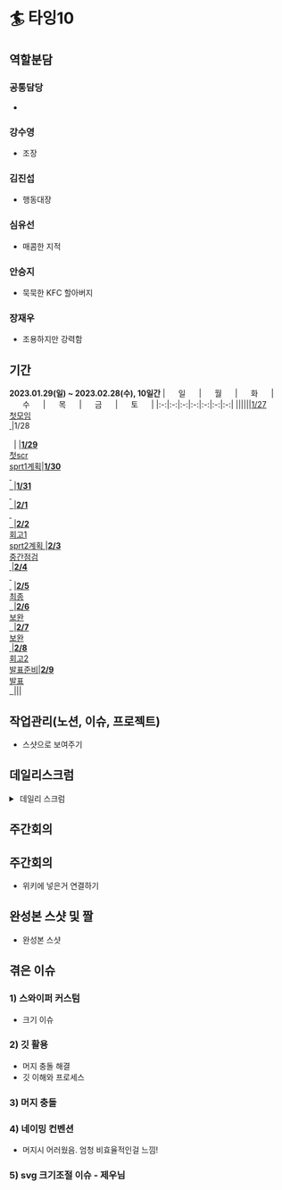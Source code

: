 # 🏄 타잉10

## 역할분담

### 공통담당
-

### 강수영
- 조장

### 김진섭
- 행동대장

### 심유선
- 매콤한 지적

### 안승지
- 묵묵한 KFC 할아버지

### 장재우
- 조용하지만 강력함
 

## 기간
**2023.01.29(일) ~ 2023.02.28(수), 10일간**
|&nbsp;&nbsp;&nbsp;&nbsp;&nbsp;&nbsp;일&nbsp;&nbsp;&nbsp;&nbsp;&nbsp;&nbsp;|&nbsp;&nbsp;&nbsp;&nbsp;&nbsp;&nbsp;월&nbsp;&nbsp;&nbsp;&nbsp;&nbsp;&nbsp;|&nbsp;&nbsp;&nbsp;&nbsp;&nbsp;&nbsp;화&nbsp;&nbsp;&nbsp;&nbsp;&nbsp;&nbsp;|&nbsp;&nbsp;&nbsp;&nbsp;&nbsp;&nbsp;수&nbsp;&nbsp;&nbsp;&nbsp;&nbsp;&nbsp;|&nbsp;&nbsp;&nbsp;&nbsp;&nbsp;&nbsp;목&nbsp;&nbsp;&nbsp;&nbsp;&nbsp;&nbsp;|&nbsp;&nbsp;&nbsp;&nbsp;&nbsp;&nbsp;금&nbsp;&nbsp;&nbsp;&nbsp;&nbsp;&nbsp;|&nbsp;&nbsp;&nbsp;&nbsp;&nbsp;&nbsp;토&nbsp;&nbsp;&nbsp;&nbsp;&nbsp;&nbsp;|
|:-:|:-:|:-:|:-:|:-:|:-:|:-:|
||||||[1/27 <br> 첫모임 <br> &nbsp;](https://github.com/LikeLion-VJS10/TAING10/wiki/2023%EB%85%84-1%EC%9B%94-27%EC%9D%BC)|1/28 <br>&nbsp; <br> &nbsp; |
|[**1/29** <br> 첫scr <br> sprt1계획](https://github.com/LikeLion-VJS10/TAING10/wiki/2023%EB%85%84-1%EC%9B%94-29%EC%9D%BC)|[**1/30** <br> &nbsp; <br> &nbsp;  ](https://github.com/LikeLion-VJS10/TAING10/wiki/2023%EB%85%84-1%EC%9B%94-30%EC%9D%BC)|[**1/31** <br> &nbsp; <br> &nbsp; ](https://github.com/LikeLion-VJS10/TAING10/wiki/2023%EB%85%84-1%EC%9B%94-31%EC%9D%BC)|[**2/1** <br> &nbsp; <br> &nbsp; ](https://github.com/LikeLion-VJS10/TAING10/wiki/2023%EB%85%84-2%EC%9B%94-1%EC%9D%BC)|[**2/2** <br> 회고1 <br> sprt2계획 ](https://github.com/LikeLion-VJS10/TAING10/wiki/2023%EB%85%84-2%EC%9B%94-2%EC%9D%BC)|[**2/3** <br> 중간점검 <br> &nbsp;](https://github.com/LikeLion-VJS10/TAING10/wiki/2023%EB%85%84-2%EC%9B%94-3%EC%9D%BC)|[**2/4** <br> &nbsp; <br> &nbsp;](https://github.com/LikeLion-VJS10/TAING10/wiki/2023%EB%85%84-2%EC%9B%94-4%EC%9D%BC) 
|[**2/5** <br> 최종 <br> &nbsp; ](https://github.com/LikeLion-VJS10/TAING10/wiki/2023%EB%85%84-2%EC%9B%94-5%EC%9D%BC)|[**2/6** <br> 보완 <br> &nbsp; ](https://github.com/LikeLion-VJS10/TAING10/wiki/2023%EB%85%84-2%EC%9B%94-6%EC%9D%BC)|[**2/7** <br> 보완 <br> &nbsp;](https://github.com/LikeLion-VJS10/TAING10/wiki/2023%EB%85%84-2%EC%9B%94-7%EC%9D%BC)|[**2/8** <br> 회고2 <br> 발표준비](https://github.com/LikeLion-VJS10/TAING10/wiki/2023%EB%85%84-2%EC%9B%94-8%EC%9D%BC)|[**2/9** <br> 발표 <br> &nbsp; ](https://github.com/LikeLion-VJS10/TAING10/wiki/2023%EB%85%84-2%EC%9B%94-9%EC%9D%BC)|||
<br>

## 작업관리(노션, 이슈, 프로젝트)
- 스샷으로 보여주기

## 데일리스크럼
<details>
<summary>&nbsp데일리 스크럼</summary>

- [**템플릿**](https://github.com/LikeLion-VJS10/TAING10/wiki/daily-scrum-template)  
- [**2023년 1월 27일(금)**](https://github.com/LikeLion-VJS10/TAING10/wiki/2023%EB%85%84-1%EC%9B%94-27%EC%9D%BC)  
- [**2023년 1월 28일(토)**](https://github.com/LikeLion-VJS10/TAING10/wiki/2023%EB%85%84-1%EC%9B%94-28%EC%9D%BC)  
- [**2023년 1월 29일(일)**](https://github.com/LikeLion-VJS10/TAING10/wiki/2023%EB%85%84-1%EC%9B%94-29%EC%9D%BC)  
- [**2023년 1월 30일(월)**](https://github.com/LikeLion-VJS10/TAING10/wiki/2023%EB%85%84-1%EC%9B%94-30%EC%9D%BC)  
- [**2023년 1월 31일(화)**](https://github.com/LikeLion-VJS10/TAING10/wiki/2023%EB%85%84-1%EC%9B%94-31%EC%9D%BC)
- [**2023년 2월 1일(수)**](https://github.com/LikeLion-VJS10/TAING10/wiki/2023%EB%85%84-2%EC%9B%94-1%EC%9D%BC)
- [**2023년 2월 2일(목)**](https://github.com/LikeLion-VJS10/TAING10/wiki/2023%EB%85%84-2%EC%9B%94-2%EC%9D%BC)
- [**2023년 2월 3일(금)**](https://github.com/LikeLion-VJS10/TAING10/wiki/2023%EB%85%84-2%EC%9B%94-3%EC%9D%BC)
- [**2023년 2월 4일(토)**](https://github.com/LikeLion-VJS10/TAING10/wiki/2023%EB%85%84-2%EC%9B%94-4%EC%9D%BC)
- [**2023년 2월 5일(일)**](https://github.com/LikeLion-VJS10/TAING10/wiki/2023%EB%85%84-2%EC%9B%94-5%EC%9D%BC)
- [**2023년 2월 6일(월)**](https://github.com/LikeLion-VJS10/TAING10/wiki/2023%EB%85%84-2%EC%9B%94-6%EC%9D%BC)
- [**2023년 2월 7일(화)**](https://github.com/LikeLion-VJS10/TAING10/wiki/2023%EB%85%84-2%EC%9B%94-7%EC%9D%BC)
- [**2023년 2월 8일(수)**](https://github.com/LikeLion-VJS10/TAING10/wiki/2023%EB%85%84-2%EC%9B%94-8%EC%9D%BC)
- [**2023년 2월 9일(목)**](https://github.com/LikeLion-VJS10/TAING10/wiki/2023%EB%85%84-2%EC%9B%94-9%EC%9D%BC)


</details>


## 주간회의

## 주간회의
- 위키에 넣은거 연결하기

## 완성본 스샷 및 짤
- 완성본 스샷

## 겪은 이슈
### 1) 스와이퍼 커스텀
- 크기 이슈

### 2) 깃 활용
- 머지 충돌 해결
- 깃 이해와 프로세스

### 3) 머지 충돌

### 4) 네이밍 컨벤션 
- 머지시 어러웠음. 엄청 비효율적인걸 느낌!

### 5) svg 크기조절 이슈 - 제우님
